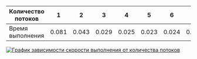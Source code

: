 | Количество потоков | 1     | 2     | 3     | 4     | 5     | 6     | 7     | 8     |
| ------------------ | ----- | ----- | ----- | ----- | ----- | ----- | ----- | ----- |
| Время выполнения   | 0.081 | 0.043 | 0.029 | 0.025 | 0.023 | 0.024 | 0.016 | 0.019 |

[![График зависимости скорости выполнения от количества потоков](https://i.imgur.com/Y3zFNf7.png "График зависимости скорости выполнения от количества потоков")](https://i.imgur.com/Y3zFNf7.png "График зависимости скорости выполнения от количества потоков")